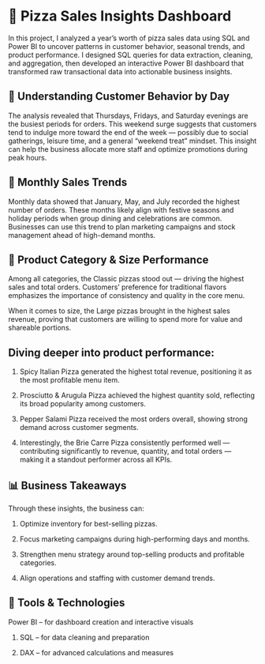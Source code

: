 # 🍕 Pizza Sales Insights Dashboard

In this project, I analyzed a year’s worth of pizza sales data using SQL and Power BI to uncover patterns in customer behavior, seasonal trends, and product performance. I designed SQL queries for data extraction, cleaning, and aggregation, then developed an interactive Power BI dashboard that transformed raw transactional data into actionable business insights.

## 📅 Understanding Customer Behavior by Day

The analysis revealed that Thursdays, Fridays, and Saturday evenings are the busiest periods for orders. This weekend surge suggests that customers tend to indulge more toward the end of the week — possibly due to social gatherings, leisure time, and a general “weekend treat” mindset. This insight can help the business allocate more staff and optimize promotions during peak hours.

## 📆 Monthly Sales Trends

Monthly data showed that January, May, and July recorded the highest number of orders. These months likely align with festive seasons and holiday periods when group dining and celebrations are common. Businesses can use this trend to plan marketing campaigns and stock management ahead of high-demand months.

## 🍕 Product Category & Size Performance

Among all categories, the Classic pizzas stood out — driving the highest sales and total orders. Customers’ preference for traditional flavors emphasizes the importance of consistency and quality in the core menu.

When it comes to size, the Large pizzas brought in the highest sales revenue, proving that customers are willing to spend more for value and shareable portions.


## Diving deeper into product performance:

1. Spicy Italian Pizza generated the highest total revenue, positioning it as the most profitable menu item.

2. Prosciutto & Arugula Pizza achieved the highest quantity sold, reflecting its broad popularity among customers.

3. Pepper Salami Pizza received the most orders overall, showing strong demand across customer segments.

4. Interestingly, the Brie Carre Pizza consistently performed well — contributing significantly to revenue, quantity, and total orders — making it a standout performer across all KPIs.

## 📊 Business Takeaways

Through these insights, the business can:

1. Optimize inventory for best-selling pizzas.

2. Focus marketing campaigns during high-performing days and months.

3. Strengthen menu strategy around top-selling products and profitable categories.

4. Align operations and staffing with customer demand trends.

## 🧠 Tools & Technologies

Power BI – for dashboard creation and interactive visuals

1. SQL – for data cleaning and preparation

2. DAX – for advanced calculations and measures      
